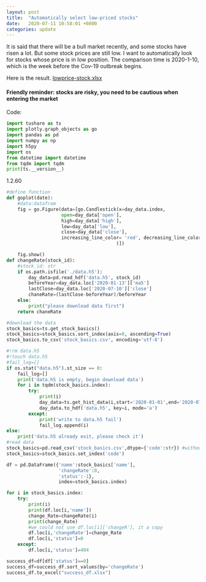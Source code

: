 ```yaml
---
layout: post
title:  "Automatically select low-priced stocks"
date:   2020-07-11 10:58:01 +0800
categories: update
---
```


It is said that there will be a bull market recently, and some stocks have risen a lot. But some stock prices are still low.
I want to automatically look for stocks whose price is in low position. The comparison time is 2020-1-10, which is the week before the Cov-19 outbreak begins.

Here is the result.
[lowprice-stock.xlsx](/source/success_df.xlsx)

#### Friendly reminder: stocks are risky, you need to be cautious when entering the market

Code:

```python
import tushare as ts
import plotly.graph_objects as go
import pandas as pd
import numpy as np
import h5py
import os
from datetime import datetime
from tqdm import tqdm
print(ts.__version__)
```
1.2.60

```python
#define function
def goplot(date):
    #data:datafram
    fig = go.Figure(data=[go.Candlestick(x=day_data.index,
                    open=day_data['open'],
                    high=day_data['high'],
                    low=day_data['low'],
                    close=day_data['close'],
                    increasing_line_color= 'red', decreasing_line_color= 'green'
                                        )])

    fig.show()
def changeRate(stock_id):
    #stock_id: str
    if os.path.isfile('./data.h5'):
        day_data=pd.read_hdf('data.h5', stock_id)
        beforeYear=day_data.loc['2020-01-13']['ma5']
        lastClose=day_data.loc['2020-07-10']['close']
        chaneRate=(lastClose-beforeYear)/beforeYear
    else:
        print("please download data first")
    return chaneRate
```

```python
#download the data
stock_basics=ts.get_stock_basics()
stock_basics=stock_basics.sort_index(axis=0, ascending=True)
stock_basics.to_csv('stock_basics.csv', encoding='utf-8')

#!rm data.h5
#!touch data.h5
#fail_log=[]
if os.stat("data.h5").st_size == 0:
    fail_log=[]
    print('data.h5 is empty, begin download data')
    for i in tqdm(stock_basics.index):
        try:
            print(i)
            day_data=ts.get_hist_data(i,start='2020-01-01',end='2020-07-10')
            day_data.to_hdf('data.h5', key=i, mode='a')
        except:
            print('write to data.h5 fail')
            fail_log.append(i)
else:
    print('data.h5 already exit, please check it')
#read data
stock_basics=pd.read_csv('stock_basics.csv',dtype={'code':str}) #without dtype, code would be convert to int
stock_basics=stock_basics.set_index('code')
```
```python
df = pd.DataFrame({'name':stock_basics['name'],
                   'changeRate':0,
                   'status':-1},
                   index=stock_basics.index)

for i in stock_basics.index:
    try:
        print(i)
        print(df.loc[i,'name'])
        change_Rate=changeRate(i)
        print(change_Rate)
        #we could not use df.loc[i]['changeR'], it a copy
        df.loc[i,'changeRate']=change_Rate
        df.loc[i,'status']=0
    except:
        df.loc[i,'status']=404

success_df=df[df['status']==0]
success_df=success_df.sort_values(by='changeRate')
success_df.to_excel("success_df.xlsx") 
```